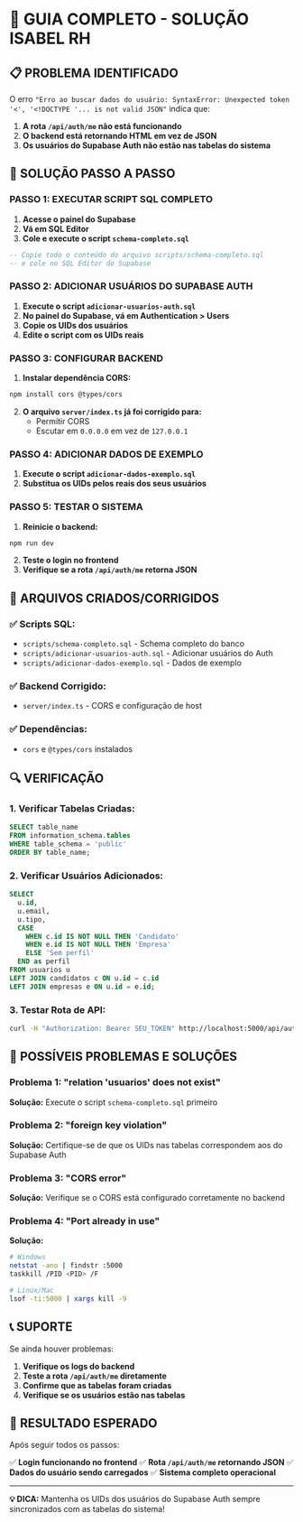 # 🚀 GUIA COMPLETO - SOLUÇÃO ISABEL RH

## 📋 PROBLEMA IDENTIFICADO

O erro `"Erro ao buscar dados do usuário: SyntaxError: Unexpected token '<', '<!DOCTYPE '... is not valid JSON"` indica que:

1. **A rota `/api/auth/me` não está funcionando**
2. **O backend está retornando HTML em vez de JSON**
3. **Os usuários do Supabase Auth não estão nas tabelas do sistema**

## 🔧 SOLUÇÃO PASSO A PASSO

### PASSO 1: EXECUTAR SCRIPT SQL COMPLETO

1. **Acesse o painel do Supabase**
2. **Vá em SQL Editor**
3. **Cole e execute o script `schema-completo.sql`**

```sql
-- Copie todo o conteúdo do arquivo scripts/schema-completo.sql
-- e cole no SQL Editor do Supabase
```

### PASSO 2: ADICIONAR USUÁRIOS DO SUPABASE AUTH

1. **Execute o script `adicionar-usuarios-auth.sql`**
2. **No painel do Supabase, vá em Authentication > Users**
3. **Copie os UIDs dos usuários**
4. **Edite o script com os UIDs reais**

### PASSO 3: CONFIGURAR BACKEND

1. **Instalar dependência CORS:**
```bash
npm install cors @types/cors
```

2. **O arquivo `server/index.ts` já foi corrigido para:**
   - Permitir CORS
   - Escutar em `0.0.0.0` em vez de `127.0.0.1`

### PASSO 4: ADICIONAR DADOS DE EXEMPLO

1. **Execute o script `adicionar-dados-exemplo.sql`**
2. **Substitua os UIDs pelos reais dos seus usuários**

### PASSO 5: TESTAR O SISTEMA

1. **Reinicie o backend:**
```bash
npm run dev
```

2. **Teste o login no frontend**
3. **Verifique se a rota `/api/auth/me` retorna JSON**

## 📁 ARQUIVOS CRIADOS/CORRIGIDOS

### ✅ Scripts SQL:
- `scripts/schema-completo.sql` - Schema completo do banco
- `scripts/adicionar-usuarios-auth.sql` - Adicionar usuários do Auth
- `scripts/adicionar-dados-exemplo.sql` - Dados de exemplo

### ✅ Backend Corrigido:
- `server/index.ts` - CORS e configuração de host

### ✅ Dependências:
- `cors` e `@types/cors` instalados

## 🔍 VERIFICAÇÃO

### 1. Verificar Tabelas Criadas:
```sql
SELECT table_name 
FROM information_schema.tables 
WHERE table_schema = 'public' 
ORDER BY table_name;
```

### 2. Verificar Usuários Adicionados:
```sql
SELECT 
  u.id,
  u.email,
  u.tipo,
  CASE 
    WHEN c.id IS NOT NULL THEN 'Candidato'
    WHEN e.id IS NOT NULL THEN 'Empresa'
    ELSE 'Sem perfil'
  END as perfil
FROM usuarios u
LEFT JOIN candidatos c ON u.id = c.id
LEFT JOIN empresas e ON u.id = e.id;
```

### 3. Testar Rota de API:
```bash
curl -H "Authorization: Bearer SEU_TOKEN" http://localhost:5000/api/auth/me
```

## 🚨 POSSÍVEIS PROBLEMAS E SOLUÇÕES

### Problema 1: "relation 'usuarios' does not exist"
**Solução:** Execute o script `schema-completo.sql` primeiro

### Problema 2: "foreign key violation"
**Solução:** Certifique-se de que os UIDs nas tabelas correspondem aos do Supabase Auth

### Problema 3: "CORS error"
**Solução:** Verifique se o CORS está configurado corretamente no backend

### Problema 4: "Port already in use"
**Solução:** 
```bash
# Windows
netstat -ano | findstr :5000
taskkill /PID <PID> /F

# Linux/Mac
lsof -ti:5000 | xargs kill -9
```

## 📞 SUPORTE

Se ainda houver problemas:

1. **Verifique os logs do backend**
2. **Teste a rota `/api/auth/me` diretamente**
3. **Confirme que as tabelas foram criadas**
4. **Verifique se os usuários estão nas tabelas**

## 🎯 RESULTADO ESPERADO

Após seguir todos os passos:

✅ **Login funcionando no frontend**
✅ **Rota `/api/auth/me` retornando JSON**
✅ **Dados do usuário sendo carregados**
✅ **Sistema completo operacional**

---

**💡 DICA:** Mantenha os UIDs dos usuários do Supabase Auth sempre sincronizados com as tabelas do sistema! 